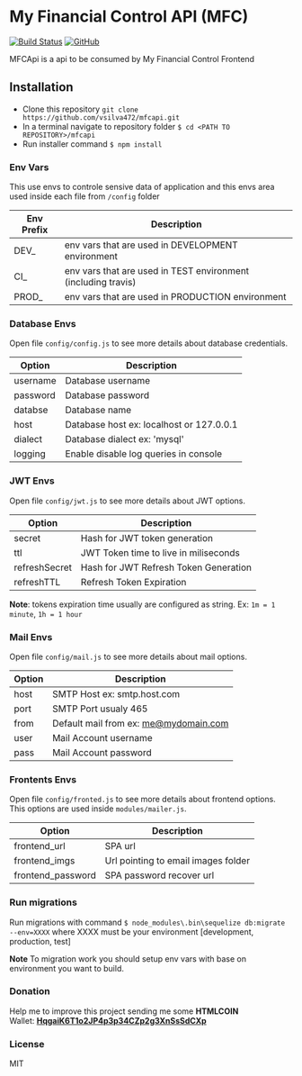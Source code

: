 # My Financial Control API (MFC)
[![Build Status](https://travis-ci.org/vsilva472/mfcapi.svg?branch=master)](https://travis-ci.org/vsilva472/mfcapi) 
[![GitHub](https://img.shields.io/github/license/mashape/apistatus.svg)](https://github.com/vsilva472/mfcapi/blob/master/LICENSE)


MFCApi is a api to be consumed by My Financial Control Frontend

## Installation
- Clone this repository `git clone https://github.com/vsilva472/mfcapi.git`
- In a terminal navigate to repository folder `$ cd <PATH TO REPOSITORY>/mfcapi`
- Run installer command `$ npm install`

### Env Vars
This use envs to controle sensive data of application and this envs area used inside each file from `/config` folder

| Env Prefix | Description |
| --- | --- |
| DEV_ | env vars that are used in DEVELOPMENT environment |
| CI_ | env vars that are used in TEST environment (including travis) |
| PROD_ | env vars that are used in PRODUCTION environment |

### Database Envs
Open file `config/config.js` to see more details about database credentials.

| Option | Description |
| --- | --- |
| username | Database username |
| password | Database password |
| databse | Database name |
| host | Database host ex: localhost or 127.0.0.1 |
| dialect | Database dialect ex: 'mysql' |
| logging | Enable disable log queries in console |


### JWT Envs
Open file `config/jwt.js` to see more details about JWT options.

| Option | Description |
| --- | --- |
| secret | Hash for JWT token generation |
| ttl | JWT Token time to live in miliseconds |
| refreshSecret | Hash for JWT Refresh Token Generation |
| refreshTTL | Refresh Token Expiration |

**Note**: tokens expiration time usually are configured as string. Ex: `1m = 1 minute`, `1h = 1 hour`


### Mail Envs
Open file `config/mail.js` to see more details about mail options.

| Option | Description |
| --- | --- |
| host | SMTP Host ex: smtp.host.com |
| port | SMTP Port usualy 465 |
| from | Default mail from ex: me@mydomain.com |
| user | Mail Account username |
| pass | Mail Account password |

### Frontents Envs
Open file `config/fronted.js` to see more details about frontend options.
This options are used inside `modules/mailer.js`.

| Option | Description |
| --- | --- |
| frontend_url | SPA url |
| frontend_imgs | Url pointing to email images folder |
| frontend_password | SPA password recover url |


### Run migrations
Run migrations with command `$ node_modules\.bin\sequelize db:migrate --env=XXXX` where XXXX must be your environment [development, production, test]

**Note** To migration work you should setup env vars with base on environment you want to build.

### Donation
Help me to improve this project sending me some **HTMLCOIN**  
Wallet: **[HqgaiK6T1o2JP4p3p34CZp2g3XnSsSdCXp](htmlcoin:HqgaiK6T1o2JP4p3p34CZp2g3XnSsSdCXp?label=Doa%C3%A7%C3%B5es%20Github)**  

### License
MIT
